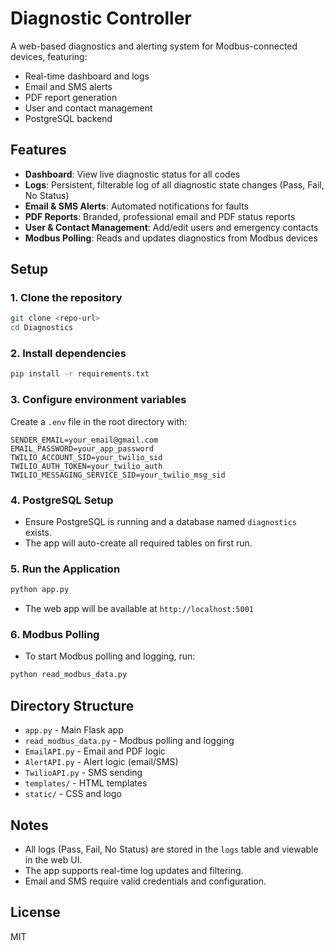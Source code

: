 # Diagnostic Controller

A web-based diagnostics and alerting system for Modbus-connected devices, featuring:
- Real-time dashboard and logs
- Email and SMS alerts
- PDF report generation
- User and contact management
- PostgreSQL backend

## Features
- **Dashboard**: View live diagnostic status for all codes
- **Logs**: Persistent, filterable log of all diagnostic state changes (Pass, Fail, No Status)
- **Email & SMS Alerts**: Automated notifications for faults
- **PDF Reports**: Branded, professional email and PDF status reports
- **User & Contact Management**: Add/edit users and emergency contacts
- **Modbus Polling**: Reads and updates diagnostics from Modbus devices

## Setup

### 1. Clone the repository
```bash
git clone <repo-url>
cd Diagnostics
```

### 2. Install dependencies
```bash
pip install -r requirements.txt
```

### 3. Configure environment variables
Create a `.env` file in the root directory with:
```
SENDER_EMAIL=your_email@gmail.com
EMAIL_PASSWORD=your_app_password
TWILIO_ACCOUNT_SID=your_twilio_sid
TWILIO_AUTH_TOKEN=your_twilio_auth
TWILIO_MESSAGING_SERVICE_SID=your_twilio_msg_sid
```

### 4. PostgreSQL Setup
- Ensure PostgreSQL is running and a database named `diagnostics` exists.
- The app will auto-create all required tables on first run.

### 5. Run the Application
```bash
python app.py
```
- The web app will be available at `http://localhost:5001`

### 6. Modbus Polling
- To start Modbus polling and logging, run:
```bash
python read_modbus_data.py
```

## Directory Structure
- `app.py` - Main Flask app
- `read_modbus_data.py` - Modbus polling and logging
- `EmailAPI.py` - Email and PDF logic
- `AlertAPI.py` - Alert logic (email/SMS)
- `TwilioAPI.py` - SMS sending
- `templates/` - HTML templates
- `static/` - CSS and logo

## Notes
- All logs (Pass, Fail, No Status) are stored in the `logs` table and viewable in the web UI.
- The app supports real-time log updates and filtering.
- Email and SMS require valid credentials and configuration.

## License
MIT 